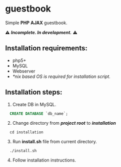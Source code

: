 # guestbook
Simple **PHP** **AJAX** guestbook.

:warning: _**Incomplete. In development.**_ :warning:

## Installation requirements:
- php5+
- MySQL
- Webserver
- _\*nix based OS is required for installation script._

## Installation steps:

1. Create DB in MySQL.
  
  ```sql
    CREATE DATABASE `db_name`;
  ```
  
2. Change directory from ___project root___ to ___installation___  
  
  ```shell
    cd installation
  ```
    
3. Run __install.sh__ file from current directory.
  
  ```shell
    ./install.sh
  ```
4. Follow installation instructions.

